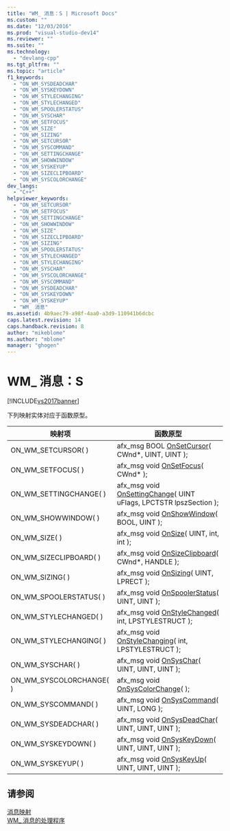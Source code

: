 ```yaml
---
title: "WM_ 消息：S | Microsoft Docs"
ms.custom: ""
ms.date: "12/03/2016"
ms.prod: "visual-studio-dev14"
ms.reviewer: ""
ms.suite: ""
ms.technology: 
  - "devlang-cpp"
ms.tgt_pltfrm: ""
ms.topic: "article"
f1_keywords: 
  - "ON_WM_SYSDEADCHAR"
  - "ON_WM_SYSKEYDOWN"
  - "ON_WM_STYLECHANGING"
  - "ON_WM_STYLECHANGED"
  - "ON_WM_SPOOLERSTATUS"
  - "ON_WM_SYSCHAR"
  - "ON_WM_SETFOCUS"
  - "ON_WM_SIZE"
  - "ON_WM_SIZING"
  - "ON_WM_SETCURSOR"
  - "ON_WM_SYSCOMMAND"
  - "ON_WM_SETTINGCHANGE"
  - "ON_WM_SHOWWINDOW"
  - "ON_WM_SYSKEYUP"
  - "ON_WM_SIZECLIPBOARD"
  - "ON_WM_SYSCOLORCHANGE"
dev_langs: 
  - "C++"
helpviewer_keywords: 
  - "ON_WM_SETCURSOR"
  - "ON_WM_SETFOCUS"
  - "ON_WM_SETTINGCHANGE"
  - "ON_WM_SHOWWINDOW"
  - "ON_WM_SIZE"
  - "ON_WM_SIZECLIPBOARD"
  - "ON_WM_SIZING"
  - "ON_WM_SPOOLERSTATUS"
  - "ON_WM_STYLECHANGED"
  - "ON_WM_STYLECHANGING"
  - "ON_WM_SYSCHAR"
  - "ON_WM_SYSCOLORCHANGE"
  - "ON_WM_SYSCOMMAND"
  - "ON_WM_SYSDEADCHAR"
  - "ON_WM_SYSKEYDOWN"
  - "ON_WM_SYSKEYUP"
  - "WM_ 消息"
ms.assetid: 4b9aec79-a98f-4aa0-a3d9-110941b6dcbc
caps.latest.revision: 14
caps.handback.revision: 8
author: "mikeblome"
ms.author: "mblome"
manager: "ghogen"
---
```

# WM_ 消息：S
[!INCLUDE[vs2017banner](../../assembler/inline/includes/vs2017banner.md)]

下列映射实体对应于函数原型。  
  
|映射项|函数原型|  
|---------|----------|  
|ON\_WM\_SETCURSOR\( \)|afx\_msg BOOL [OnSetCursor](../Topic/CWnd::OnSetCursor.md)\( CWnd\*, UINT, UINT \);|  
|ON\_WM\_SETFOCUS\( \)|afx\_msg void [OnSetFocus](../Topic/CWnd::OnSetFocus.md)\( CWnd\* \);|  
|ON\_WM\_SETTINGCHANGE\( \)|afx\_msg void [OnSettingChange](../Topic/CWnd::OnSettingChange.md)\( UINT uFlags, LPCTSTR lpszSection \);|  
|ON\_WM\_SHOWWINDOW\( \)|afx\_msg void [OnShowWindow](../Topic/CWnd::OnShowWindow.md)\( BOOL, UINT \);|  
|ON\_WM\_SIZE\( \)|afx\_msg void [OnSize](../Topic/CWnd::OnSize.md)\( UINT, int, int \);|  
|ON\_WM\_SIZECLIPBOARD\( \)|afx\_msg void [OnSizeClipboard](../Topic/CWnd::OnSizeClipboard.md)\( CWnd\*, HANDLE \);|  
|ON\_WM\_SIZING\( \)|afx\_msg void [OnSizing](../Topic/CWnd::OnSizing.md)\( UINT, LPRECT \);|  
|ON\_WM\_SPOOLERSTATUS\( \)|afx\_msg void [OnSpoolerStatus](../Topic/CWnd::OnSpoolerStatus.md)\( UINT, UINT \);|  
|ON\_WM\_STYLECHANGED\( \)|afx\_msg void [OnStyleChanged](../Topic/CWnd::OnStyleChanged.md)\( int, LPSTYLESTRUCT \);|  
|ON\_WM\_STYLECHANGING\( \)|afx\_msg void [OnStyleChanging](../Topic/CWnd::OnStyleChanging.md)\( int, LPSTYLESTRUCT \);|  
|ON\_WM\_SYSCHAR\( \)|afx\_msg void [OnSysChar](../Topic/CWnd::OnSysChar.md)\( UINT, UINT, UINT \);|  
|ON\_WM\_SYSCOLORCHANGE\( \)|afx\_msg void [OnSysColorChange](../Topic/CWnd::OnSysColorChange.md)\( \);|  
|ON\_WM\_SYSCOMMAND\( \)|afx\_msg void [OnSysCommand](../Topic/CWnd::OnSysCommand.md)\( UINT, LONG \);|  
|ON\_WM\_SYSDEADCHAR\( \)|afx\_msg void [OnSysDeadChar](../Topic/CWnd::OnSysDeadChar.md)\( UINT, UINT, UINT \);|  
|ON\_WM\_SYSKEYDOWN\( \)|afx\_msg void [OnSysKeyDown](../Topic/CWnd::OnSysKeyDown.md)\( UINT, UINT, UINT \);|  
|ON\_WM\_SYSKEYUP\( \)|afx\_msg void [OnSysKeyUp](../Topic/CWnd::OnSysKeyUp.md)\( UINT, UINT, UINT \);|  
  
## 请参阅  
 [消息映射](../../mfc/reference/message-maps-mfc.md)   
 [WM\_ 消息的处理程序](../../mfc/reference/handlers-for-wm-messages.md)